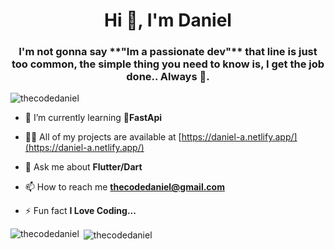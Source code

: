 

<!---
TheCodeDaniel/TheCodeDaniel is a ✨ special ✨ repository because its `README.md` (this file) appears on your GitHub profile.
You can click the Preview link to take a look at your changes.
--->

<h1 align="center">Hi 👋, I'm Daniel</h1>
<h3 align="center">I'm not gonna say **"Im a passionate dev"** that line is just too common, the simple thing you need to know is, I get the job done.. Always 🙂.</h3>

<p align="left"> <img src="https://komarev.com/ghpvc/?username=thecodedaniel&label=Profile%20views&color=0e75b6&style=flat" alt="thecodedaniel" /> </p>

- 🌱 I’m currently learning **🐍FastApi**

- 👨‍💻 All of my projects are available at [https://daniel-a.netlify.app/](https://daniel-a.netlify.app/)

- 💬 Ask me about **Flutter/Dart**

- 📫 How to reach me **thecodedaniel@gmail.com**

- ⚡ Fun fact **I Love Coding...**

<p><img align="left" src="https://github-readme-stats.vercel.app/api/top-langs?username=thecodedaniel&show_icons=true&locale=en&layout=compact" alt="thecodedaniel" /></p>

<p>&nbsp;<img align="center" src="https://github-readme-stats.vercel.app/api?username=thecodedaniel&show_icons=true&locale=en" alt="thecodedaniel" /></p>

